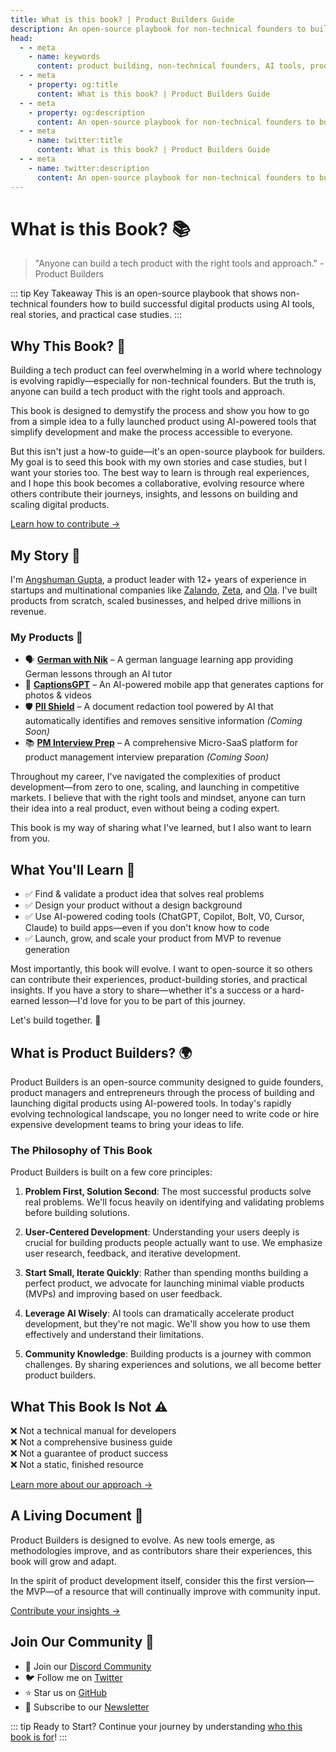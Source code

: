 ```yaml
---
title: What is this book? | Product Builders Guide
description: An open-source playbook for non-technical founders to build digital products using AI tools. Learn from real stories and case studies.
head:
  - - meta
    - name: keywords
      content: product building, non-technical founders, AI tools, product development, no-code, app building, startup guide
  - - meta
    - property: og:title
      content: What is this book? | Product Builders Guide
  - - meta
    - property: og:description
      content: An open-source playbook for non-technical founders to build digital products using AI tools. Learn from real stories and case studies.
  - - meta
    - name: twitter:title
      content: What is this book? | Product Builders Guide
  - - meta
    - name: twitter:description
      content: An open-source playbook for non-technical founders to build digital products using AI tools. Learn from real stories and case studies.
---
```


# What is this Book? 📚

> "Anyone can build a tech product with the right tools and approach." - Product Builders

::: tip Key Takeaway
This is an open-source playbook that shows non-technical founders how to build successful digital products using AI tools, real stories, and practical case studies.
:::

## Why This Book? 🤔

<div class="content-box">

Building a tech product can feel overwhelming in a world where technology is evolving rapidly—especially for non-technical founders. But the truth is, anyone can build a tech product with the right tools and approach.

This book is designed to demystify the process and show you how to go from a simple idea to a fully launched product using AI-powered tools that simplify development and make the process accessible to everyone.

But this isn't just a how-to guide—it's an open-source playbook for builders. My goal is to seed this book with my own stories and case studies, but I want your stories too. The best way to learn is through real experiences, and I hope this book becomes a collaborative, evolving resource where others contribute their journeys, insights, and lessons on building and scaling digital products.

[Learn how to contribute →](/contribute)

</div>

## My Story 👋

<div class="author-box">

I'm [Angshuman Gupta](https://angshumangupta.com/), a product leader with 12+ years of experience in startups and multinational companies like [Zalando](https://www.zalando.com), [Zeta](https://www.zeta.tech), and [Ola](https://www.olacabs.com).  I've built products from scratch, scaled businesses, and helped drive millions in revenue.

### My Products 🚀

- 🗣 **[German with Nik](https://germanwithnik.com/)** – A german language learning app providing German lessons through an AI tutor
- 📸 **[CaptionsGPT](https://captionsgpt.site/)** – An AI-powered mobile app that generates captions for photos & videos
- 🛡️ **[PII Shield](https://jazzy-panda-7fa2c1.netlify.app/)** – A document redaction tool powered by AI that automatically identifies and removes sensitive information *(Coming Soon)*
- 📚 **[PM Interview Prep](https://product-quest-ai.lovable.app/)** – A comprehensive Micro-SaaS platform for product management interview preparation *(Coming Soon)*

Throughout my career, I've navigated the complexities of product development—from zero to one, scaling, and launching in competitive markets. I believe that with the right tools and mindset, anyone can turn their idea into a real product, even without being a coding expert.

This book is my way of sharing what I've learned, but I also want to learn from you.

</div>

## What You'll Learn 🎯

<div class="learning-objectives">

- ✅ Find & validate a product idea that solves real problems
- ✅ Design your product without a design background
- ✅ Use AI-powered coding tools (ChatGPT, Copilot, Bolt, V0, Cursor, Claude) to build apps—even if you don't know how to code
- ✅ Launch, grow, and scale your product from MVP to revenue generation

Most importantly, this book will evolve. I want to open-source it so others can contribute their experiences, product-building stories, and practical insights. If you have a story to share—whether it's a success or a hard-earned lesson—I'd love for you to be part of this journey.

Let's build together. 🚀

</div>

<!--
## The Rise of No-Code and AI 🌟

<div class="content-box">

### Traditional Product Development
- Learning to code with [freeCodeCamp](https://www.freecodecamp.org)
- Finding a technical co-founder on [CoFoundersLab](https://cofounderslab.com)
- Hiring developers through [Upwork](https://www.upwork.com)
- Outsourcing to agencies via [Clutch](https://clutch.co)

### Modern Approach with AI
- AI-powered development with [GitHub Copilot](https://github.com/features/copilot)
- No-code platforms like [Bubble](https://bubble.io) and [Webflow](https://webflow.com)
- Rapid prototyping using [Figma](https://www.figma.com)
- Community-driven learning on [Discord](https://discord.gg/productbuilders)

</div>
-->

## What is Product Builders? 🌍
Product Builders is an open-source community designed to guide founders, product managers and entrepreneurs through the process of building and launching digital products using AI-powered tools. In today's rapidly evolving technological landscape, you no longer need to write code or hire expensive development teams to bring your ideas to life.

### The Philosophy of This Book
<div class="principles-grid">

Product Builders is built on a few core principles:

1. **Problem First, Solution Second**: The most successful products solve real problems. We'll focus heavily on identifying and validating problems before building solutions.

2. **User-Centered Development**: Understanding your users deeply is crucial for building products people actually want to use. We emphasize user research, feedback, and iterative development.

3. **Start Small, Iterate Quickly**: Rather than spending months building a perfect product, we advocate for launching minimal viable products (MVPs) and improving based on user feedback.

4. **Leverage AI Wisely**: AI tools can dramatically accelerate product development, but they're not magic. We'll show you how to use them effectively and understand their limitations.

5. **Community Knowledge**: Building products is a journey with common challenges. By sharing experiences and solutions, we all become better product builders.

</div>

## What This Book Is Not ⚠️

<div class="example-box">

❌ Not a technical manual for developers  
❌ Not a comprehensive business guide  
❌ Not a guarantee of product success  
❌ Not a static, finished resource  

[Learn more about our approach →](/introduction/who-is-it-for)

</div>

## A Living Document 📖

<div class="content-box">

Product Builders is designed to evolve. As new tools emerge, as methodologies improve, and as contributors share their experiences, this book will grow and adapt.

In the spirit of product development itself, consider this the first version—the MVP—of a resource that will continually improve with community input.

<!--[See our latest updates →](/changelog)-->
[Contribute your insights →](/contribute)

</div>

## Join Our Community 🤝

<div class="community-box">

- 💬 Join our [Discord Community](https://discord.gg/productbuilders)
- 🐦 Follow me on [Twitter](https://x.com/Angshuman_Gupta)
- ⭐ Star us on [GitHub](https://github.com/productbuilders)
- 📧 Subscribe to our [Newsletter](https://productbuilderscommunity.substack.com/)

</div>

::: tip Ready to Start?
Continue your journey by understanding [who this book is for](/introduction/who-is-it-for)!
:::
